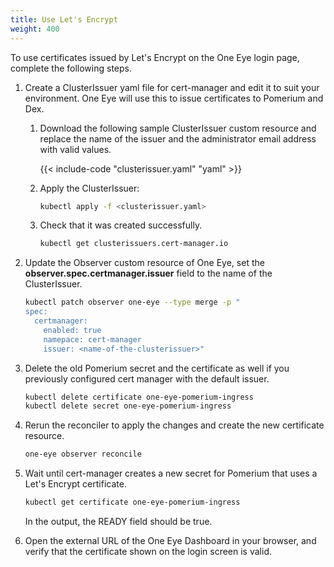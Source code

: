 ```yaml
---
title: Use Let's Encrypt
weight: 400
---
```


To use certificates issued by Let's Encrypt on the One Eye login page, complete the following steps.

1. Create a ClusterIssuer yaml file for cert-manager and edit it to suit your environment. One Eye will use this to issue certificates to Pomerium and Dex.
    1. Download the following sample ClusterIssuer custom resource and replace the name of the issuer and the administrator email address with valid values.

        {{< include-code "clusterissuer.yaml" "yaml" >}}

    1. Apply the ClusterIssuer:

        ```bash
        kubectl apply -f <clusterissuer.yaml>
        ```

    1. Check that it was created successfully.

        ```bash
        kubectl get clusterissuers.cert-manager.io
        ```

1. Update the Observer custom resource of One Eye, set the **observer.spec.certmanager.issuer** field to the name of the ClusterIssuer.

    ```bash
    kubectl patch observer one-eye --type merge -p "
    spec:
      certmanager:
        enabled: true
        namepace: cert-manager
        issuer: <name-of-the-clusterissuer>"
    ```

1. Delete the old Pomerium secret and the certificate as well if you previously configured cert manager with the default issuer.

    ```bash
    kubectl delete certificate one-eye-pomerium-ingress
    kubectl delete secret one-eye-pomerium-ingress
    ```

1. Rerun the reconciler to apply the changes and create the new certificate resource.

    ```bash
    one-eye observer reconcile
    ```

1. Wait until cert-manager creates a new secret for Pomerium that uses a Let's Encrypt certificate.

    ```bash
    kubectl get certificate one-eye-pomerium-ingress
    ```

    In the output, the READY field should be true.


1. Open the external URL of the One Eye Dashboard in your browser, and verify that the certificate shown on the login screen is valid.

